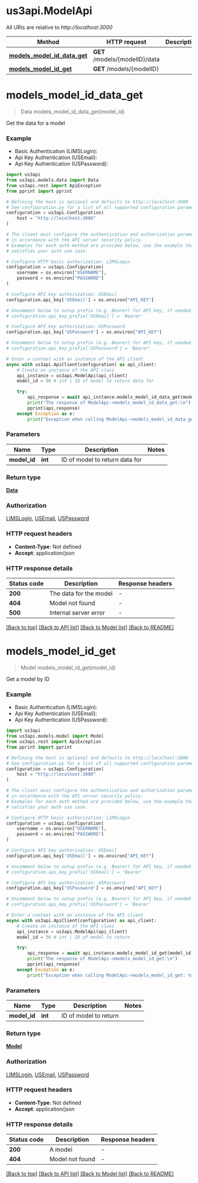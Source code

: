 # us3api.ModelApi

All URIs are relative to *http://localhost:3000*

Method | HTTP request | Description
------------- | ------------- | -------------
[**models_model_id_data_get**](ModelApi.md#models_model_id_data_get) | **GET** /models/{modelID}/data | 
[**models_model_id_get**](ModelApi.md#models_model_id_get) | **GET** /models/{modelID} | 


# **models_model_id_data_get**
> Data models_model_id_data_get(model_id)



Get the data for a model

### Example

* Basic Authentication (LIMSLogin):
* Api Key Authentication (USEmail):
* Api Key Authentication (USPassword):

```python
import us3api
from us3api.models.data import Data
from us3api.rest import ApiException
from pprint import pprint

# Defining the host is optional and defaults to http://localhost:3000
# See configuration.py for a list of all supported configuration parameters.
configuration = us3api.Configuration(
    host = "http://localhost:3000"
)

# The client must configure the authentication and authorization parameters
# in accordance with the API server security policy.
# Examples for each auth method are provided below, use the example that
# satisfies your auth use case.

# Configure HTTP basic authorization: LIMSLogin
configuration = us3api.Configuration(
    username = os.environ["USERNAME"],
    password = os.environ["PASSWORD"]
)

# Configure API key authorization: USEmail
configuration.api_key['USEmail'] = os.environ["API_KEY"]

# Uncomment below to setup prefix (e.g. Bearer) for API key, if needed
# configuration.api_key_prefix['USEmail'] = 'Bearer'

# Configure API key authorization: USPassword
configuration.api_key['USPassword'] = os.environ["API_KEY"]

# Uncomment below to setup prefix (e.g. Bearer) for API key, if needed
# configuration.api_key_prefix['USPassword'] = 'Bearer'

# Enter a context with an instance of the API client
async with us3api.ApiClient(configuration) as api_client:
    # Create an instance of the API class
    api_instance = us3api.ModelApi(api_client)
    model_id = 56 # int | ID of model to return data for

    try:
        api_response = await api_instance.models_model_id_data_get(model_id)
        print("The response of ModelApi->models_model_id_data_get:\n")
        pprint(api_response)
    except Exception as e:
        print("Exception when calling ModelApi->models_model_id_data_get: %s\n" % e)
```



### Parameters


Name | Type | Description  | Notes
------------- | ------------- | ------------- | -------------
 **model_id** | **int**| ID of model to return data for | 

### Return type

[**Data**](Data.md)

### Authorization

[LIMSLogin](../README.md#LIMSLogin), [USEmail](../README.md#USEmail), [USPassword](../README.md#USPassword)

### HTTP request headers

 - **Content-Type**: Not defined
 - **Accept**: application/json

### HTTP response details

| Status code | Description | Response headers |
|-------------|-------------|------------------|
**200** | The data for the model |  -  |
**404** | Model not found |  -  |
**500** | Internal server error |  -  |

[[Back to top]](#) [[Back to API list]](../README.md#documentation-for-api-endpoints) [[Back to Model list]](../README.md#documentation-for-models) [[Back to README]](../README.md)

# **models_model_id_get**
> Model models_model_id_get(model_id)



Get a model by ID

### Example

* Basic Authentication (LIMSLogin):
* Api Key Authentication (USEmail):
* Api Key Authentication (USPassword):

```python
import us3api
from us3api.models.model import Model
from us3api.rest import ApiException
from pprint import pprint

# Defining the host is optional and defaults to http://localhost:3000
# See configuration.py for a list of all supported configuration parameters.
configuration = us3api.Configuration(
    host = "http://localhost:3000"
)

# The client must configure the authentication and authorization parameters
# in accordance with the API server security policy.
# Examples for each auth method are provided below, use the example that
# satisfies your auth use case.

# Configure HTTP basic authorization: LIMSLogin
configuration = us3api.Configuration(
    username = os.environ["USERNAME"],
    password = os.environ["PASSWORD"]
)

# Configure API key authorization: USEmail
configuration.api_key['USEmail'] = os.environ["API_KEY"]

# Uncomment below to setup prefix (e.g. Bearer) for API key, if needed
# configuration.api_key_prefix['USEmail'] = 'Bearer'

# Configure API key authorization: USPassword
configuration.api_key['USPassword'] = os.environ["API_KEY"]

# Uncomment below to setup prefix (e.g. Bearer) for API key, if needed
# configuration.api_key_prefix['USPassword'] = 'Bearer'

# Enter a context with an instance of the API client
async with us3api.ApiClient(configuration) as api_client:
    # Create an instance of the API class
    api_instance = us3api.ModelApi(api_client)
    model_id = 56 # int | ID of model to return

    try:
        api_response = await api_instance.models_model_id_get(model_id)
        print("The response of ModelApi->models_model_id_get:\n")
        pprint(api_response)
    except Exception as e:
        print("Exception when calling ModelApi->models_model_id_get: %s\n" % e)
```



### Parameters


Name | Type | Description  | Notes
------------- | ------------- | ------------- | -------------
 **model_id** | **int**| ID of model to return | 

### Return type

[**Model**](Model.md)

### Authorization

[LIMSLogin](../README.md#LIMSLogin), [USEmail](../README.md#USEmail), [USPassword](../README.md#USPassword)

### HTTP request headers

 - **Content-Type**: Not defined
 - **Accept**: application/json

### HTTP response details

| Status code | Description | Response headers |
|-------------|-------------|------------------|
**200** | A model |  -  |
**404** | Model not found |  -  |

[[Back to top]](#) [[Back to API list]](../README.md#documentation-for-api-endpoints) [[Back to Model list]](../README.md#documentation-for-models) [[Back to README]](../README.md)

